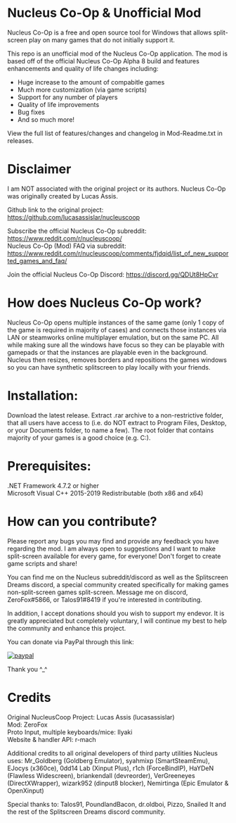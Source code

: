 # Nucleus Co-Op & Unofficial Mod
Nucleus Co-Op is a free and open source tool for Windows that allows split-screen play on many games that do not initially support it.

This repo is an unofficial mod of the Nucleus Co-Op application. The mod is based off of the official Nucleus Co-Op Alpha 8 build and features enhancements and quality of life changes including:
- Huge increase to the amount of compabitle games
- Much more customization (via game scripts)
- Support for any number of players
- Quality of life improvements
- Bug fixes
- And so much more!

View the full list of features/changes and changelog in Mod-Readme.txt in releases.

# Disclaimer
I am NOT associated with the original project or its authors. Nucleus Co-Op was originally created by Lucas Assis.

Github link to the original project: https://github.com/lucasassislar/nucleuscoop

Subscribe the official Nucleus Co-Op subreddit: https://www.reddit.com/r/nucleuscoop/  
Nucleus Co-Op (Mod) FAQ via subreddit: https://www.reddit.com/r/nucleuscoop/comments/fjdqid/list_of_new_supported_games_and_faq/  

Join the official Nucleus Co-Op Discord: https://discord.gg/QDUt8HpCvr

# How does Nucleus Co-Op work?
Nucleus Co-Op opens multiple instances of the same game (only 1 copy of the game is required in majority of cases) and connects those instances via LAN or steamworks online multiplayer emulation, but on the same PC. All while making sure all the windows have focus so they can be playable with gamepads or that the instances are playable even in the background. Nucleus then resizes, removes borders and repositions the games windows so you can have synthetic splitscreen to play locally with your friends.

# Installation:
Download the latest release. Extract .rar archive to a non-restrictive folder, that all users have access to (i.e. do NOT extract to Program Files, Desktop, or your Documents folder, to name a few). The root folder that contains majority of your games is a good choice (e.g. C:\).

# Prerequisites:
.NET Framework 4.7.2 or higher  
Microsoft Visual C++ 2015-2019 Redistributable (both x86 and x64)

# How can you contribute?
Please report any bugs you may find and provide any feedback you have regarding the mod. I am always open to suggestions and I want to make split-screen available for every game, for everyone! Don't forget to create game scripts and share!

You can find me on the Nucleus subreddit/discord as well as the Splitscreen Dreams discord, a special community created specifically for making games non-split-screen games split-screen. Message me on discord, ZeroFox#5866, or Talos91#8419 if you're interested in contributing.

In addition, I accept donations should you wish to support my endevor. It is greatly appreciated but completely voluntary, I will continue my best to help the community and enhance this project.

You can donate via PayPal through this link:

[![paypal](https://www.paypalobjects.com/en_US/i/btn/btn_donate_LG.gif)](https://www.paypal.com/cgi-bin/webscr?cmd=_s-xclick&hosted_button_id=WUXKHLAD3A3LE&source=url)


Thank you ^_^

# Credits
Original NucleusCoop Project: Lucas Assis (lucasassislar)  
Mod: ZeroFox  
Proto Input, multiple keyboards/mice: Ilyaki  
Website & handler API: r-mach  
  
Additional credits to all original developers of third party utilities Nucleus uses:
Mr_Goldberg (Goldberg Emulator), syahmixp (SmartSteamEmu), EJocys (x360ce), 0dd14 Lab (Xinput Plus), r1ch (ForceBindIP), HaYDeN (Flawless Widescreen), briankendall (devreorder), VerGreeneyes (DirectXWrapper), wizark952 (dinput8 blocker), Nemirtinga (Epic Emulator & OpenXinput)

Special thanks to: Talos91, PoundlandBacon, dr.oldboi, Pizzo, Snailed It and the rest of the Splitscreen Dreams discord community.
